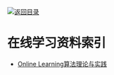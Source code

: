 [![返回目录](https://user-images.githubusercontent.com/5803001/38079637-ff0abcf0-3371-11e8-9b76-ad651620afc7.jpg)](https://github.com/wxyyxc1992/Awesome-Lists) 
 
 
# 在线学习资料索引

- [Online Learning算法理论与实践](http://tech.meituan.com/online-learning.html)
